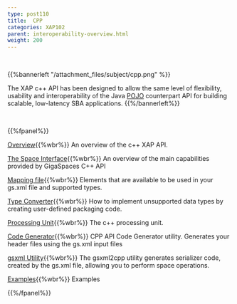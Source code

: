 ```yaml
---
type: post110
title:  CPP
categories: XAP102
parent: interoperability-overview.html
weight: 200
---
```


<br>

{{%bannerleft "/attachment_files/subject/cpp.png" %}}

The XAP c++ API has been designed to allow the same level of flexibility, usability and interoperability of the Java [POJO](./pojo-support.html) counterpart API for building scalable, low-latency SBA applications.
{{%/bannerleft%}}

<br>


{{%fpanel%}}

[Overview](./cpp-overview.html){{%wbr%}}
An overview of the c++ XAP API.

[The Space Interface](./cpp-space-interface.html){{%wbr%}}
An overview of the main capabilities provided by GigaSpaces C++ API

[Mapping file](./cpp-api-mapping-file.html){{%wbr%}}
Elements that are available to be used in your gs.xml file and supported types.

[Type Converter](./cpp-type-converter.html){{%wbr%}}
How to implement unsupported data types by creating user-defined packaging code.

[Processing Unit](./cpp-processing-unit.html){{%wbr%}}
The c++ processing unit.

[Code Generator](./cpp-api-code-generator.html){{%wbr%}}
CPP API Code Generator utility. Generates your header files using the gs.xml input files

[gsxml Utility](./cpp-gsxml-utility.html){{%wbr%}}
The gsxml2cpp utility generates serializer code, created by the gs.xml file, allowing you to perform space operations.

[Examples](./cpp-api-examples.html){{%wbr%}}
Examples

{{%/fpanel%}}



